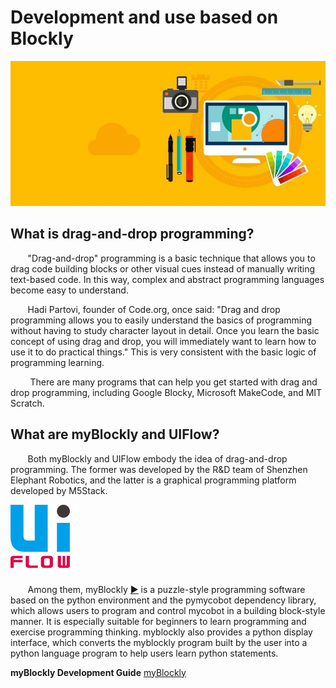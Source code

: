 # Development and use based on Blockly

<div align=center>
<img src="../../../resources\3-FunctionsAndApplications\6.developmentGuide\myBlocklyAndUlFlow\myblocklyTutorials/background.jpg" />
</div>


## What is drag-and-drop programming?
&nbsp;&nbsp;&nbsp;&nbsp;&nbsp;&nbsp;&nbsp;"Drag-and-drop" programming is a basic technique that allows you to drag code building blocks or other visual cues instead of manually writing text-based code. In this way, complex and abstract programming languages ​​become easy to understand.

&nbsp;&nbsp;&nbsp;&nbsp;&nbsp;&nbsp;&nbsp;Hadi Partovi, founder of Code.org, once said: "Drag and drop programming allows you to easily understand the basics of programming without having to study character layout in detail. Once you learn the basic concept of using drag and drop, you will immediately want to learn how to use it to do practical things." This is very consistent with the basic logic of programming learning.

&nbsp;&nbsp;&nbsp;&nbsp;&nbsp;&nbsp;&nbsp;&nbsp;There are many programs that can help you get started with drag and drop programming, including Google Blocky, Microsoft MakeCode, and MIT Scratch.

## What are myBlockly and UIFlow?
&nbsp;&nbsp;&nbsp;&nbsp;&nbsp;&nbsp;&nbsp;Both myBlockly and UIFlow embody the idea of ​​drag-and-drop programming. The former was developed by the R&D team of Shenzhen Elephant Robotics, and the latter is a graphical programming platform developed by M5Stack.

![](../../../resources\3-FunctionsAndApplications\6.developmentGuide\myBlocklyAndUlFlow\myblocklyTutorials/uiflow.jpg)

&nbsp;&nbsp;&nbsp;&nbsp;&nbsp;&nbsp;&nbsp;Among them, myBlockly [▶](5.1-myblockly/README.md) is a puzzle-style programming software based on the python environment and the pymycobot dependency library, which allows users to program and control mycobot in a building block-style manner. It is especially suitable for beginners to learn programming and exercise programming thinking. myblockly also provides a python display interface, which converts the myblockly program built by the user into a python language program to help users learn python statements.

**myBlockly Development Guide**
[myBlockly](../myblocklyTutorials/README.md)